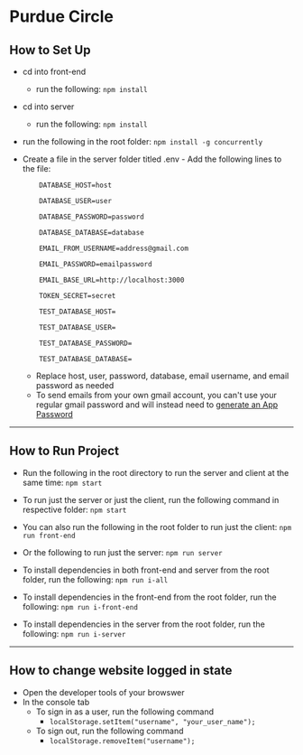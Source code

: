 # Purdue Circle

## How to Set Up

-   cd into front-end
    -   run the following: `npm install`
-   cd into server
    -   run the following: `npm install`
-   run the following in the root folder: `npm install -g concurrently`

-   Create a file in the server folder titled .env - Add the following lines to the file:

            DATABASE_HOST=host

            DATABASE_USER=user

            DATABASE_PASSWORD=password

            DATABASE_DATABASE=database

            EMAIL_FROM_USERNAME=address@gmail.com

            EMAIL_PASSWORD=emailpassword

            EMAIL_BASE_URL=http://localhost:3000

            TOKEN_SECRET=secret

            TEST_DATABASE_HOST=

            TEST_DATABASE_USER=

            TEST_DATABASE_PASSWORD=

            TEST_DATABASE_DATABASE=

    -   Replace host, user, password, database, email username, and email password as needed
    -   To send emails from your own gmail account, you can't use your regular gmail password and will instead need to [generate an App Password](https://support.google.com/accounts/answer/185833?hl=en)

---

## How to Run Project

-   Run the following in the root directory to run the server and client at the same time: `npm start`
-   To run just the server or just the client, run the following command in respective folder: `npm start`
-   You can also run the following in the root folder to run just the client: `npm run front-end`
-   Or the following to run just the server: `npm run server`

-   To install dependencies in both front-end and server from the root folder, run the following: `npm run i-all`

-   To install dependencies in the front-end from the root folder, run the following: `npm run i-front-end`

-   To install dependencies in the server from the root folder, run the following: `npm run i-server`

---

## How to change website logged in state

-   Open the developer tools of your browswer
-   In the console tab
    -   To sign in as a user, run the following command
        -   `localStorage.setItem("username", "your_user_name");`
    -   To sign out, run the following command
        -   `localStorage.removeItem("username");`
